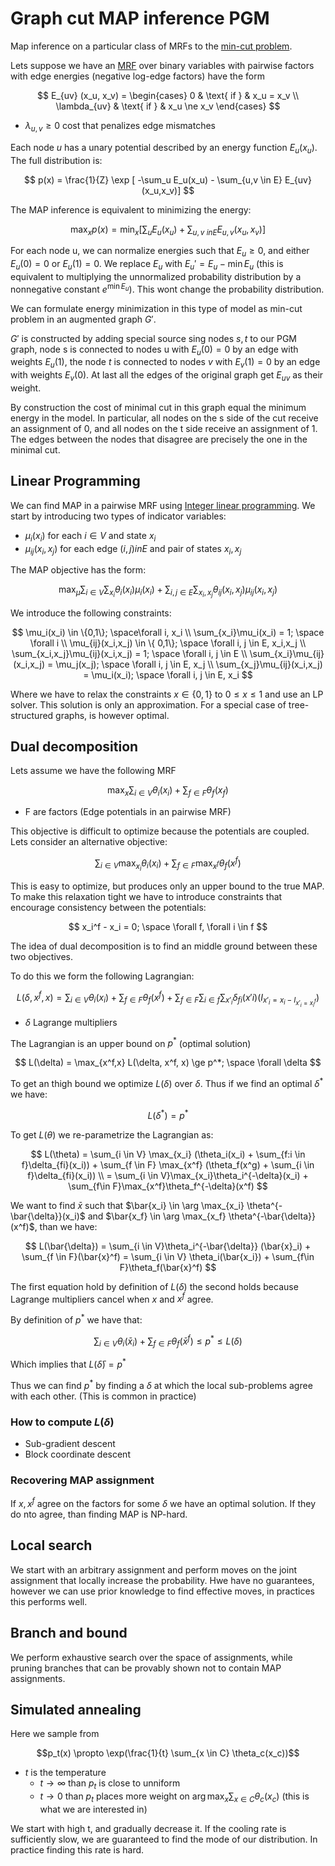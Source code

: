 # Graph cut MAP inference PGM
Map inference on a particular class of MRFs to the [min-cut problem](graph_cut.md). 

Lets suppose we have an [MRF](markov_random_fields.md) over binary variables with pairwise factors with edge energies (negative log-edge factors) have the form

$$
E_{uv} (x_u, x_v) = \begin{cases}
    0 & \text{ if } & x_u = x_v \\
    \lambda_{uv} & \text{ if } & x_u \ne x_v
\end{cases}
$$

* $\lambda_{u,v} \ge 0$ cost that penalizes edge mismatches

Each node $u$ has a unary potential described by an energy function $E_u(x_u)$. The full distribution is:

$$
p(x) = \frac{1}{Z} \exp [ -\sum_u E_u(x_u) - \sum_{u,v \in E} E_{uv}(x_u,x_v)]
$$

The MAP inference is equivalent to minimizing the energy:

$$
\max_x p(x) = \min_x [\sum_u E_u(x_u) + \sum_{u,v\ in E} E_{u,v}(x_u, x_v)]
$$

For each node u, we can normalize energies such that $E_u \ge 0$, and either $E_u(0)=0$ or $E_u(1)=0$. We replace $E_u$ with $E_u' = E_u - \min E_u$ (this is equivalent to multiplying the unnormalized probability distribution by a nonnegative constant $e^{\min E_u}$). This wont change the probability distribution.

We can formulate energy minimization in this type of model as min-cut problem in an augmented graph $G'$.

$G'$ is constructed by adding special source sing nodes $s,t$ to our PGM graph, node s is connected to nodes u with $E_u(0) =0$ by an edge with weights $E_u(1)$, the node $t$ is connected to nodes $v$ with $E_v(1)=0$ by an edge with weights $E_v(0)$. At last all the edges of the original graph get $E_{uv}$ as their weight.

By construction the cost of minimal cut in this graph equal the minimum energy in the model. In particular, all nodes on the s side of the cut receive an assignment of 0, and all nodes on the t side receive an assignment of 1. The edges between the nodes that disagree are precisely the one in the minimal cut.

## Linear Programming
We can find MAP in a pairwise MRF using [Integer linear programming](linear_programming.md). We start by introducing two types of indicator variables:

* $\mu_i(x_i)$ for each $i \in V$ and state $x_i$
* $\mu_{ij}(x_i, x_j)$ for each edge $(i,j) in E$ and pair of states $x_i,x_j$

The MAP objective has the form:

$$
\max_{\mu} \sum_{i \in V}\sum_{x_i} \theta_i(x_i)\mu_i(x_i) + \sum_{i,j\in E}\sum_{x_i,x_j} \theta_{ij}(x_i,x_j)\mu_{ij}(x_i, x_j)
$$

We introduce the following constraints:

$$
\mu_i(x_i) \in \{0,1\}; \space\forall i, x_i \\
\sum_{x_i}\mu_i(x_i) = 1; \space \forall i \\
\mu_{ij}(x_i,x_j) \in \{ 0,1\}; \space \forall i, j \in E, x_i,x_j \\
\sum_{x_i,x_j}\mu_{ij}(x_i,x_j) = 1; \space \forall i, j \in E \\
\sum_{x_i}\mu_{ij}(x_i,x_j) = \mu_j(x_j); \space \forall i, j \in E, x_j \\
\sum_{x_j}\mu_{ij}(x_i,x_j) = \mu_i(x_i); \space \forall i, j \in E, x_i
$$

Where we have to relax the constraints $x \in \{ 0,1\}$ to $0 \le x \le 1$ and use an LP solver. This solution is only an approximation. For a special case of tree-structured graphs, is however optimal.

## Dual decomposition
Lets assume we have the following MRF

$$
\max_x \sum_{i \in V} \theta_i(x_i) + \sum_{f \in F}\theta_f(x_f)
$$ 

* F are factors (Edge potentials in an pairwise MRF)

This objective is difficult to optimize because the potentials are coupled. Lets consider an alternative objective:

$$
\sum_{i \in V}\max_{x_i} \theta_i(x_i) + \sum_{f \in F} \max_{x^f} \theta_f(x^f)
$$

This is easy to optimize, but produces only an upper bound to the true MAP. To make this relaxation tight we have to introduce constraints that encourage consistency between the potentials:

$$
x_i^f - x_i = 0; \space \forall f, \forall i \in f
$$

The idea of dual decomposition is to find an middle ground between these two objectives.

To do this we form the following Lagrangian:

$$
L(\delta, x^f,x) = \sum_{i \in V} \theta_i(x_i) + \sum_{f \in F}\theta_f(x^f) + \sum_{f \in F} \sum_{i \in f} \sum_{x'_i} \delta_{fi}(x'i)(I_{x'_i = x_i - I_{x'_i=x_i^f}})
$$

* $\delta$ Lagrange multipliers

The Lagrangian is an upper bound on $p^*$ (optimal solution)

$$
L(\delta) = \max_{x^f,x} L(\delta, x^f, x) \ge p^*; \space \forall \delta
$$

To get an thigh bound we optimize $L(\delta)$ over $\delta$. Thus if we find an optimal $\delta^*$ we have:

$$
L(\delta^*) = p^*
$$

To get $L(\theta)$ we re-parametrize the Lagrangian as:

$$
L(\theta) = \sum_{i \in V} \max_{x_i} (\theta_i(x_i) + \sum_{f:i \in f}\delta_{fi}(x_i)) + \sum_{f \in F} \max_{x^f} (\theta_f(x^g) + \sum_{i \in f}\delta_{fi}(x_i)) \\
= \sum_{i \in V}\max_{x_i}\theta_i^{-\delta}(x_i) + \sum_{f\in F}\max_{x^f}\theta_f^{-\delta}(x^f)
$$

We want to find $\bar{x}$ such that $\bar{x_i} \in \arg \max_{x_i} \theta^{-\bar{\delta}}(x_i)$ and  $\bar{x_f} \in \arg \max_{x_f} \theta^{-\bar{\delta}}(x^f)$, than we have:

$$
L(\bar{\delta}) = \sum_{i \in V}\theta_i^{-\bar{\delta}} (\bar{x}_i) + \sum_{f \in F}(\bar{x}^f) = \sum_{i \in V} \theta_i(\bar{x_i}) + \sum_{f\in F}\theta_f(\bar{x}^f)
$$

The first equation hold by definition of $L(\delta)$ the second holds because Lagrange multipliers cancel when $x$ and $x^f$ agree.

By definition of $p^*$ we have that:

$$
\sum_{i \in V} \theta_i(\bar{x}_i) + \sum_{f \in F} \theta_f(\bar{x}^f) \le p^* \le L(\delta) 
$$

Which implies that $L(\bar{\delta}) = p^*$

Thus we can find $p^*$ by finding a $\delta$ at which the local sub-problems agree with each other. (This is common in practice)

### How to compute $L(\delta)$
* Sub-gradient descent
* Block coordinate descent

### Recovering MAP assignment

If $x, x^f$ agree on the factors for some $\delta$ we have an optimal solution. If they do nto agree, than finding MAP is NP-hard.
## Local search
We start with an arbitrary assignment and perform moves on the joint assignment that locally increase the probability. Hwe have no guarantees, however we can use prior knowledge to find effective moves, in practices this performs well.

## Branch and bound
We perform exhaustive search over the space of assignments, while pruning branches that can be provably shown not to contain MAP assignments. 

## Simulated annealing
Here we sample from 

$$p_t(x) \propto \exp(\frac{1}{t} \sum_{x \in C} \theta_c(x_c))$$

* $t$ is the temperature 
  * $t \rightarrow \infty$ than $p_t$ is close to unniform
  * $t \rightarrow 0$ than $p_t$ places more weight on $\arg \max_x \sum_{x\in C} \theta_c(x_c)$ (this is what we are interested in) 

We start with high t, and gradually decrease it. If the cooling rate is sufficiently slow, we are guaranteed to find the mode of our distribution. In practice finding this rate is hard.